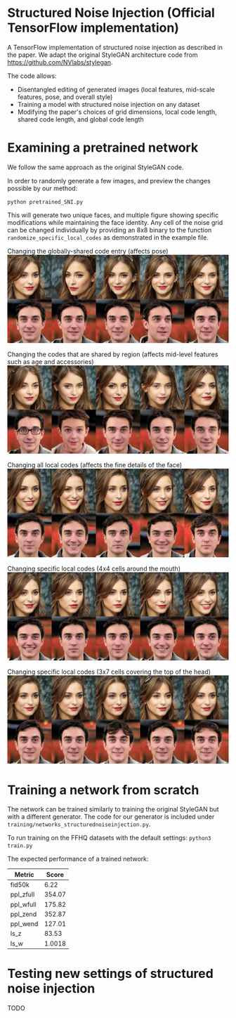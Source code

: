 # Structured Noise Injection (Official TensorFlow implementation)
A TensorFlow implementation of structured noise injection as described in the paper. We adapt the original StyleGAN architecture code from https://github.com/NVlabs/stylegan.

The code allows:
-  Disentangled editing of generated images (local features, mid-scale features, pose, and overall style)
-  Training a model with structured noise injection on any dataset
-  Modifying the paper's choices of grid dimensions, local code length, shared code length, and global code length 


# Examining a pretrained network
We follow the same approach as the original StyleGAN code.

In order to randomly generate a few images, and preview the changes possible by our method:
```
python pretrained_SNI.py
```
This will generate two unique faces, and multiple figure showing specific modifications while maintaining the face identity.
Any cell of the noise grid can be changed individually by providing an 8x8 binary to the function ``` randomize_specific_local_codes ``` as demonstrated in the example file.

Changing the globally-shared code entry (affects pose)
![GlobalCodeExamples](/example_fakes_global.png)

Changing the codes that are shared by region (affects mid-level features such as age and accessories)
![SharedCodeExamples](/example_fakes_shared.png)

Changing all local codes (affects the fine details of the face)
![localCodeExamples](/example_fakes_alllocal.png)

Changing specific local codes (4x4 cells around the mouth)
![mouthCodeExamples](/example_fakes_mouth.png)

Changing specific local codes (3x7 cells covering the top of the head)
![hairCodeExamples](/example_fakes_hair.png)

# Training a network from scratch
The network can be trained similarly to training the original StyleGAN but with a different generator. The code for our generator is included under ``` training/networks_structurednoiseinjection.py ```.

To run training on the FFHQ datasets with the default settings:
``` python3 train.py ```

The expected performance of a trained network:


| Metric  | Score |
| ------------- | ------------- |
| fid50k  | 6.22  |
| ppl_zfull  | 354.07  |
| ppl_wfull  | 175.82  |
| ppl_zend  | 352.87  |
| ppl_wend  | 127.01  |
| ls_z  | 83.53 |
| ls_w  | 1.0018  |



# Testing new settings of structured noise injection
TODO

